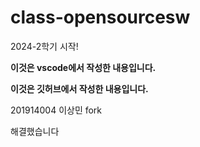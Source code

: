 # class-opensourcesw

2024-2학기 시작!


**이것은 vscode에서 작성한 내용입니다.**

**이것은 깃허브에서 작성한 내용입니다.**

201914004 이상민 fork

해결했습니다
